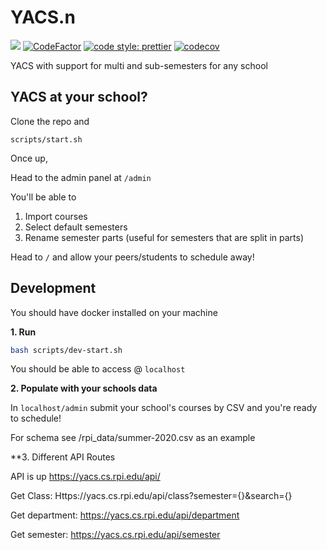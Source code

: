 # YACS.n

![](https://github.com/YACS-RCOS/yacs.n/workflows/CI/badge.svg)
[![CodeFactor](https://www.codefactor.io/repository/github/yacs-rcos/yacs.n/badge)](https://www.codefactor.io/repository/github/yacs-rcos/yacs.n)
[![code style: prettier](https://img.shields.io/badge/code_style-prettier-ff69b4.svg?style=flat-square)](https://github.com/prettier/prettier)
[![codecov](https://codecov.io/gh/YACS-RCOS/yacs.n/branch/master/graph/badge.svg)](https://codecov.io/gh/YACS-RCOS/yacs.n)

YACS with support for multi and sub-semesters for any school

## YACS at your school?

Clone the repo and

`scripts/start.sh`

Once up,

Head to the admin panel at `/admin`

You'll be able to

1. Import courses
2. Select default semesters
3. Rename semester parts (useful for semesters that are split in parts)

Head to `/` and allow your peers/students to schedule away!

## Development

You should have docker installed on your machine

**1. Run**

```bash
bash scripts/dev-start.sh
```

You should be able to access @ `localhost`

**2. Populate with your schools data**

In `localhost/admin` submit your school's courses by CSV and you're ready to schedule!

For schema see /rpi_data/summer-2020.csv as an example

**3. Different API Routes

API is up
https://yacs.cs.rpi.edu/api/

Get Class:
Https://yacs.cs.rpi.edu/api/class?semester={}&search={}

Get department:
https://yacs.cs.rpi.edu/api/department

Get semester:
https://yacs.cs.rpi.edu/api/semester

